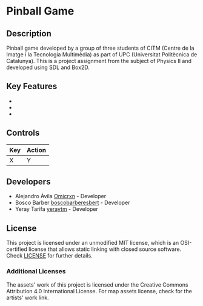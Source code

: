 # Pinball Game

## Description

Pinball game developed by a group of three students of CITM (Centre de la Imatge i la Tecnologia Multimèdia) as part of UPC (Universitat Politècnica de Catalunya). This is a project assignment from the subject of Physics II and developed using SDL and Box2D.

## Key Features

 - 
 -
 -
 
## Controls

|Key|Action|
|-|-|
|X|Y|

## Developers

 - Alejandro Ávila [Omicrxn](https://github.com/Omicrxn) - Developer
 - Bosco Barber [boscobarberesbert](https://github.com/boscobarberesbert) - Developer
 - Yeray Tarifa [yeraytm](https://github.com/yeraytm) - Developer

## License

This project is licensed under an unmodified MIT license, which is an OSI-certified license that allows static linking with closed source software. Check [LICENSE](LICENSE) for further details.

### Additional Licenses
The assets' work of this project is licensed under the Creative Commons Attribution 4.0 International License.
For map assets license, check []() for the artists' work link.
